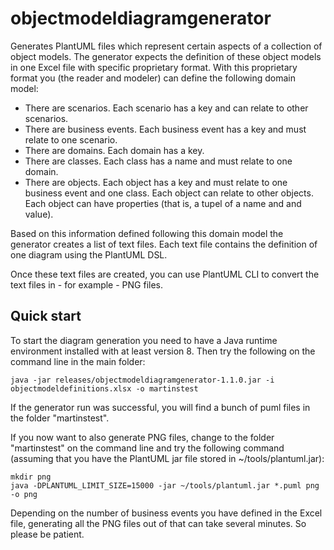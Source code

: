 # objectmodeldiagramgenerator
Generates PlantUML files which represent certain aspects of a collection of object models.
The generator expects the definition of these object models in one Excel file with specific proprietary format.
With this proprietary format you (the reader and modeler) can define the following domain model:
- There are scenarios. Each scenario has a key and can relate to other scenarios.
- There are business events. Each business event has a key and must relate to one scenario.
- There are domains. Each domain has a key.
- There are classes. Each class has a name and must relate to one domain.
- There are objects. Each object has a key and must relate to one business event and one class. Each object can relate to other objects. Each object can have properties (that is, a tupel of a name and and value).

Based on this information defined following this domain model the generator creates a list of text files.
Each text file contains the definition of one diagram using the PlantUML DSL.

Once these text files are created, you can use PlantUML CLI to convert the text files in - for example - PNG files. 

## Quick start
To start the diagram generation you need to have a Java runtime environment installed with at least version 8.
Then try the following on the command line in the main folder:

```
java -jar releases/objectmodeldiagramgenerator-1.1.0.jar -i objectmodeldefinitions.xlsx -o martinstest
```

If the generator run was successful, you will find a bunch of puml files in the folder "martinstest".

If you now want to also generate PNG files, change to the folder "martinstest" on the command line and try the following command (assuming that you have the PlantUML jar file stored in ~/tools/plantuml.jar):

```
mkdir png
java -DPLANTUML_LIMIT_SIZE=15000 -jar ~/tools/plantuml.jar *.puml png -o png
```

Depending on the number of business events you have defined in the Excel file, generating all the PNG files out of that can take several minutes.
So please be patient.
